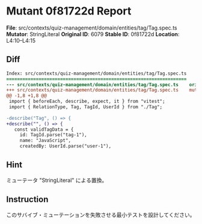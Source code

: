 # Mutant 0f81722d Report

**File**: src/contexts/quiz-management/domain/entities/tag/Tag.spec.ts
**Mutator**: StringLiteral
**Original ID**: 6079
**Stable ID**: 0f81722d
**Location**: L4:10–L4:15

## Diff

```diff
Index: src/contexts/quiz-management/domain/entities/tag/Tag.spec.ts
===================================================================
--- src/contexts/quiz-management/domain/entities/tag/Tag.spec.ts	original
+++ src/contexts/quiz-management/domain/entities/tag/Tag.spec.ts	mutated #6079
@@ -1,8 +1,8 @@
 import { beforeEach, describe, expect, it } from "vitest";
 import { RelationType, Tag, TagId, UserId } from "./Tag";
 
-describe("Tag", () => {
+describe("", () => {
   const validTagData = {
     id: TagId.parse("tag-1"),
     name: "JavaScript",
     createdBy: UserId.parse("user-1"),
```

## Hint

ミューテータ "StringLiteral" による置換。

## Instruction

このサバイブ・ミューテーションを失敗させる最小テストを設計してください。
